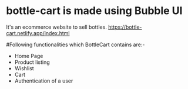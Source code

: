 # bottle-cart is made using Bubble UI
It's an ecommerce website to sell bottles. https://bottle-cart.netlify.app/index.html

#Following functionalities which BottleCart contains are:-
- Home Page
- Product listing
- Wishlist
- Cart
- Authentication of a user
